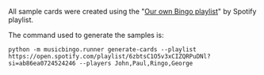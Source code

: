 All sample cards were created using the "[Our own Bingo playlist](https://open.spotify.com/playlist/6zbtsC1O5v3xCIZQRPuDNl?si=ab86ea0724524246)" by Spotify playlist.

The command used to generate the samples is:

`python -m musicbingo.runner generate-cards --playlist https://open.spotify.com/playlist/6zbtsC1O5v3xCIZQRPuDNl?si=ab86ea0724524246 --players John,Paul,Ringo,George`
